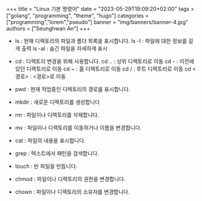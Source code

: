 +++
title = "Linux 기본 명령어"
date = "2023-05-29T19:09:20+02:00"
tags = ["golang", "programming", "theme", "hugo"]
categories = ["programming","lorem","pseudo"]
banner = "img/banners/banner-4.jpg"
authors = ["Seunghwan An"]
+++

- ls : 현재 디렉토리의 파일과 폴더 목록을 표시합니다.
ls -l : 파일에 대한 정보를 길게 출력
ls -al : 숨긴 파일을 자세하게 표시

- cd : 디렉토리 변경을 위해 사용합니다. 
cd .. : 상위 디렉토리로 이동
cd - : 이전에 있던 디렉토리로 이동
cd ~ : 홈 디렉토리로 이동
cd / : 루트 디렉토리로 이동
cd <경로> : <경로>로 이동

- pwd : 현재 작업중인 디렉토리의 경로를 표시합니다.

- mkdir : 새로운 디렉토리를 생성합니다

- rm : 파일이나 디렉토리를 삭제합니다.

- mv : 파일이나 디렉토리를 이동하거나 이름을 변경합니다. 

- cat : 파일의 내용을 표시합니다.

- grep : 텍스트에서 패턴을 검색합니다.

- touch : 빈 파일을 만듭니다.  

- chmod : 파일이나 디렉토리의 권한을 변경합니다.

-  chown : 파일이나 디렉토리의 소유자를 변경합니다. 